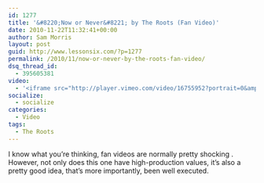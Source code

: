 ```yaml
---
id: 1277
title: '&#8220;Now or Never&#8221; by The Roots (Fan Video)'
date: 2010-11-22T11:32:41+00:00
author: Sam Morris
layout: post
guid: http://www.lessonsix.com/?p=1277
permalink: /2010/11/now-or-never-by-the-roots-fan-video/
dsq_thread_id:
  - 395605381
video:
  - '<iframe src="http://player.vimeo.com/video/16755952?portrait=0&amp;color=009aff" width="540" height="304" frameborder="0"></iframe>'
socialize:
  - socialize
categories:
  - Video
tags:
  - The Roots
---
```

I know what you&#8217;re thinking, fan videos are normally pretty shocking . However, not only does this one have high-production values, it&#8217;s also a pretty good idea, that&#8217;s more importantly, been well executed.
